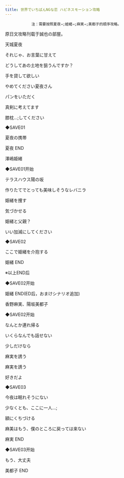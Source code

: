 ```yaml
---
title: 世界でいちばんNGな恋 ハピネスモーション攻略
---
```


                注：需要按照夏夜⇒;姫緒⇒;麻実⇒;美都子的顺序攻略。

原日文攻略刊载于誠也の部屋。



天城夏夜



それじゃ、お言葉に甘えて

どうしてあの土地を狙うんですか？

手を貸して欲しい

やめてください夏夜さん

パンをいただく

真剣に考えてます

膝枕…;してください

◆SAVE01

夏夜の携帯



夏夜 END



澤嶋姫緒



◆SAVE01开始

テラスハウス陽の坂

作りたてでとっても美味しそうなレバニラ

姫緒を捜す

気づかせる

姫緒と父親？

いい加減にしてください

◆SAVE02

ここで姫緒を介抱する



姫緒 END



※以上END后

◆SAVE02开始



姫緒 END(ED后，おまけシナリオ追加)



香野麻実、陽坂美都子



◆SAVE02开始

なんとか連れ帰る

いくらなんでも話せない

少しだけなら

麻実を誘う

麻実を誘う

好きだよ

◆SAVE03

今夜は眠れそうにない

少なくとも、ここに一人…;

額にくちづける

麻美はもう、僕のところに戻っては来ない



麻実 END



◆SAVE03开始

もう、大丈夫



美都子 END


              
